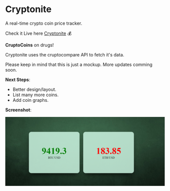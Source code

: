 # Cryptonite
A real-time crypto coin price tracker.

Check it Live here [Cryptonite](https://onelineof.me/cryptonite) :moneybag:

**CruptoCoins** on drugs! 

Cryptonite uses the cruptocompare API to fetch it's data. 

Please keep in mind that this is just a mockup. More updates comming soon.

**Next Steps**:

- Better design/layout.
- List many more coins.
- Add coin graphs.

**Screenshot**:

![Cryptonite](../screens/cryptonite.png?raw=true "Cryptonite")
